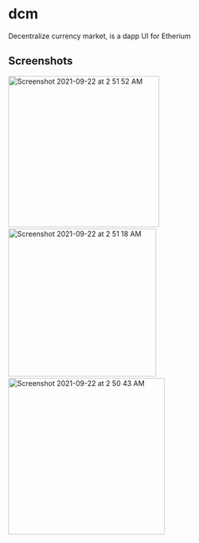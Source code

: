 # dcm 

Decentralize currency market, is a dapp UI for Etherium

## Screenshots



<img width="303" alt="Screenshot 2021-09-22 at 2 51 52 AM" src="https://user-images.githubusercontent.com/32772323/134270920-7d620dcd-eb75-4cc6-98f8-9ad4d0da05a9.png"> &nbsp;&nbsp;&nbsp; <img width="297" alt="Screenshot 2021-09-22 at 2 51 18 AM" src="https://user-images.githubusercontent.com/32772323/134270926-2b29175d-57d6-474d-9a39-4334a52b09b3.png"> &nbsp; &nbsp; &nbsp; <img width="314" alt="Screenshot 2021-09-22 at 2 50 43 AM" src="https://user-images.githubusercontent.com/32772323/134270937-e77be584-7860-45ac-be37-686c09091734.png">
